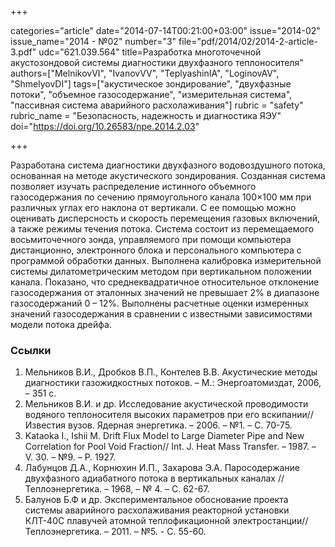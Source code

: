 +++

categories="article"
date="2014-07-14T00:21:00+03:00"
issue="2014-02"
issue_name="2014 - №02"
number="3"
file="pdf/2014/02/2014-2-article-3.pdf"
udc="621.039.564"
title=Разработка многоточечной акустозондовой системы диагностики двухфазного теплоносителя"
authors=["MelnikovVI", "IvanovVV", "TeplyashinIA", "LoginovAV", "ShmelyovDI"]
tags=["акустическое зондирование", "двухфазные потоки", "объемное газосодержание", "измерительная система", "пассивная система аварийного расхолаживания"]
rubric = "safety"
rubric_name = "Безопасность, надежность и диагностика ЯЭУ"
doi="https://doi.org/10.26583/npe.2014.2.03"

+++

Разработана система диагностики двухфазного водовоздушного потока, основанная на методе акустического зондирования. Созданная система позволяет изучать распределение истинного объемного газосодержания по сечению прямоугольного канала 100×100 мм при различных углах его наклона от вертикали. С ее помощью можно оценивать дисперсность и скорость перемещения газовых включений, а также режимы течения потока. Система состоит из перемещаемого восьмиточечного зонда, управляемого при помощи компьютера дистанционно, электронного блока и персонального компьютера с программой обработки данных. Выполнена калибровка измерительной системы дилатометрическим методом при вертикальном положении канала. Показано, что среднеквадратичное относительное отклонение газосодержания от эталонных значений не превышает 2% в диапазоне газосодержаний 0 – 12%. Выполнены расчетные оценки измеренных значений газосодержания в сравнении с известными зависимостями модели потока дрейфа.

### Ссылки

1. Мельников В.И., Дробков В.П., Контелев В.В. Акустические методы диагностики газожидкостных потоков. – М.: Энергоатомиздат, 2006, – 351 с.
2. Мельников В.И. и др. Исследование акустической проводимости водяного теплоносителя высоких параметров при его вскипании// Известия вузов. Ядерная энергетика. – 2006. – №1. – С. 70-75.
3. Kataoka I., Ishii M. Drift Flux Model to Large Diameter Pipe and New Correlation for Pool Void Fraction// Int. J. Heat Mass Transfer. – 1987. – V. 30. – №9. – P. 1927.
4. Лабунцов Д.А., Корнюхин И.П., Захарова Э.А. Паросодержание двухфазного адиабатного потока в вертикальных каналах // Теплоэнергетика. – 1968, – № 4. – С. 62-67.
5. Балунов Б.Ф и др. Экспериментальное обоснование проекта системы аварийного расхолаживания реакторной установки КЛТ-40С плавучей атомной теплофикационной электростанции// Теплоэнергетика. – 2011. – №5. - С. 55-60.